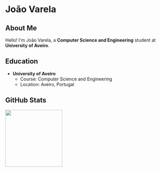 # João Varela


## About Me

Hello! I'm João Varela, a **Computer Science and Engineering** student at **University of Aveiro**.

## Education

- **University of Aveiro**
  - Course: Computer Science and Engineering
  - Location: Aveiro, Portugal

## GitHub Stats

<a href="https://github.com/joaovarela14">
  <img height="180em" src="https://github-readme-stats.vercel.app/api/top-langs/?username=joaovarela14&theme=tokyonight&layout=compact" />
</a>
